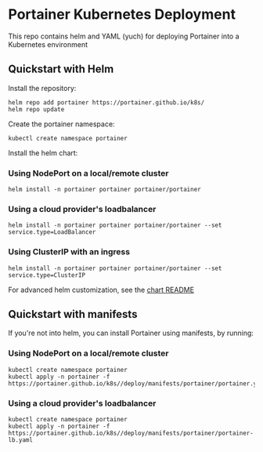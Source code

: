 # Portainer Kubernetes Deployment

This repo contains helm and YAML (yuch) for deploying Portainer into a Kubernetes environment


## Quickstart with Helm

Install the repository:

```
helm repo add portainer https://portainer.github.io/k8s/
helm repo update
```

Create the portainer namespace:

```
kubectl create namespace portainer
```

Install the helm chart:

### Using NodePort on a local/remote cluster

```
helm install -n portainer portainer portainer/portainer
```

###  Using a cloud provider's loadbalancer

```
helm install -n portainer portainer portainer/portainer --set service.type=LoadBalancer
```


### Using ClusterIP with an ingress

```
helm install -n portainer portainer portainer/portainer --set service.type=ClusterIP
```

For advanced helm customization, see the [chart README](/charts/portainer/README.md)

## Quickstart with manifests

If you're not into helm, you can install Portainer using manifests, by running:


### Using NodePort on a local/remote cluster

```
kubectl create namespace portainer
kubectl apply -n portainer -f https://portainer.github.io/k8s//deploy/manifests/portainer/portainer.yaml
```

###  Using a cloud provider's loadbalancer

```
kubectl create namespace portainer
kubectl apply -n portainer -f https://portainer.github.io/k8s//deploy/manifests/portainer/portainer-lb.yaml
```